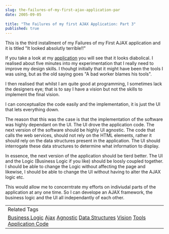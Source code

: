 ```yaml
---
slug: the-failures-of-my-first-ajax-application-par
date: 2005-09-05
 
title: "The Failures of my first AJAX Application: Part 3"
published: true
---
```

This is the third installment of my Failures of my First AJAX application and it is titled "It looked absolutly terrible!!"<p />If you take a look at my <a href="http://www.kinlan.co.uk/AjaxExperiments/AjaxTag">application</a> you will see that it looks diabolical.  I realised about five minutes into my experimentation that I really need to improve my design skills.  I thouhgt initially that it might have been the tools I was using, but as the old saying goes "A bad worker blames his tools".  <p />I then realised that whilst I am quite good at programming, I sometimes lack the designers eye; that is to say I have a vision but not the skills to implement the final vision.<p />I can conceptualize the code easily and the implementation, it is just the UI that lets everything down.<p />The reason that this was the case is that the implementation of the software was highly dependant on the UI.  The UI drove the application code.  The next version of the software should be highly UI agnostic.  The code that calls the web services, should not rely on the HTML elements, rather it should rely on the data structures present in the application.  The UI should interrogate these data structures to determine what information to display.<p />In essence, the next version of the application should be tierd better.  The UI and the Logic (Business Logic if you like) should be loosly coupled together.  I should be able to change the Logic without affecting the page and likewise, I should be able to change the UI without having to alter the AJAX logic etc.<p />This would allow me to concerntrate my efforts on indiviudal parts of the application at any one time.  So I can develope an AJAX framework, the business logic and the UI all independantly of each other.<p /><table class="TechnoratiHead TagHeader">
<tr><td>Related Tags</td></tr>
<tr class="Technorati"><td>
<a href="https://paul.kinlan.me/tags/Business%20Logic" class="Tag" rel="tag">Business Logic</a> <a href="https://paul.kinlan.me/tags/Ajax" class="Tag" rel="tag">Ajax</a> <a href="https://paul.kinlan.me/tags/Agnostic" class="Tag" rel="tag">Agnostic</a> <a href="https://paul.kinlan.me/tags/Data%20Structures" class="Tag" rel="tag">Data Structures</a> <a href="https://paul.kinlan.me/tags/Vision" class="Tag" rel="tag">Vision</a> <a href="https://paul.kinlan.me/tags/Tools" class="Tag" rel="tag">Tools</a> <a href="https://paul.kinlan.me/tags/Application%20Code" class="Tag" rel="tag">Application Code</a>
</td></tr>
</table>

